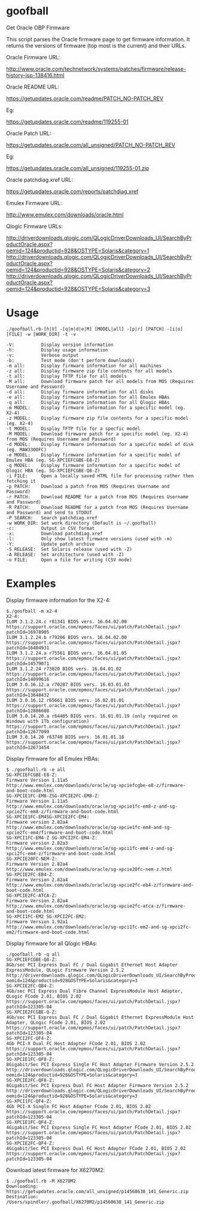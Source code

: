 goofball
========

Get Oracle OBP Firmware 

This script parses the Oracle firmware page to get firmware information.
It returns the versions of firmware (top most is the current) and their
URLs.

Oracle Firmware URL:

http://www.oracle.com/technetwork/systems/patches/firmware/release-history-jsp-138416.html

Oracle README URL:

https://getupdates.oracle.com/readme/PATCH_NO-PATCH_REV

Eg:

https://getupdates.oracle.com/readme/119255-01

Oracle Patch URL:

https://getupdates.oracle.com/all_unsigned/PATCH_NO-PATCH_REV

Eg:

https://getupdates.oracle.com/all_unsigned/119255-01.zip

Oracle patchdiag.xref URL:

https://getupdates.oracle.com/reports/patchdiag.xref

Emulex Firmware URL:

http://www.emulex.com/downloads/oracle.html

Qlogic Firmware URLs:

http://driverdownloads.qlogic.com/QLogicDriverDownloads_UI/SearchByProductOracle.aspx?oemid=124&productid=928&OSTYPE=Solaris&category=1
http://driverdownloads.qlogic.com/QLogicDriverDownloads_UI/SearchByProductOracle.aspx?oemid=124&productid=928&OSTYPE=Solaris&category=2
http://driverdownloads.qlogic.com/QLogicDriverDownloads_UI/SearchByProductOracle.aspx?oemid=124&productid=928&OSTYPE=Solaris&category=3

Usage
=====

	./goofball.rb-[h|V] -[q|m|d|e|M] [MODEL|all] -[p|r] [PATCH] -[i|o] [FILE] -w [WORK_DIR] -t -v

	-V:          Display version information
	-h:          Display usage information
	-v:          Verbose output
	-b:          Test mode (don't perform downloads)
	-m all:      Display firmware information for all machines
	-z all:      Display firmware zip file contents for all models
	-t all:      Display TFTP file for all models
	-M all:      Download firmware patch for all models from MOS (Requires Username and Password)
	-d all:      Display firmware information for all disks
	-e all:      Display firmware information for all Emulex HBAs
	-q all:      Display firmware information for all Qlogic HBAs
	-m MODEL:    Display firmware information for a specific model (eg. X2-4)
	-z MODEL:    Display firmware zip file contents for a specific model (eg. X2-4)
	-t MODEL:    Display TFTP file for a specfic model
	-M MODEL:    Download firmware patch for a specific model (eg. X2-4) from MOS (Requires Username and Password)
	-d MODEL:    Display firmware information for a specific model of disk (eg. MAW3300FC)
	-e MODEL:    Display firmware information for a specific model of Emulex HBA (eg. SG-XPCIEFCGBE-E8-Z)
	-q MODEL:    Display firmware information for a specific model of Qlogic HBA (eg. SG-XPCIEFCGBE-Q8-Z)
	-i FILE:     Open a locally saved HTML file for processing rather then fetching it
	-p PATCH:    Download a patch from MOS (Requires Username and Password)
	-r PATCH:    Download README for a patch from MOS (Requires Username and Password)
	-R PATCH:    Download README for a patch from MOS (Requires Username and Password) and send to STDOUT
	-P SEARCH:   Search patchdiag.xref
	-w WORK_DIR: Set work directory (Default is ~/.goofball)
	-c:          Output in CSV format
	-x:          Download patchdiag.xref
	-l:          Only show latest firmware versions (used with -m)
	-Y:          Update patch archive
	-S RELEASE:  Set Solaris release (used with -Z)
	-A RELEASE:  Set architecture (used with -Z)
	-o FILE:     Open a file for writing (CSV mode)


Examples
========

Display firmware information for the X2-4:

	$./goofball -m x2-4
	X2-4:
	ILOM 3.1.2.24.c r81341 BIOS vers. 16.04.02.00
	https://support.oracle.com/epmos/faces/ui/patch/PatchDetail.jspx?patchId=16978905
	ILOM 3.1.2.24.b r79266 BIOS vers. 16.04.02.00
	https://support.oracle.com/epmos/faces/ui/patch/PatchDetail.jspx?patchId=16404931
	ILOM 3.1.2.24.a r75561 BIOS vers. 16.04.01.05
	https://support.oracle.com/epmos/faces/ui/patch/PatchDetail.jspx?patchId=14579071
	ILOM 3.1.2.24 r73820 BIOS vers. 16.04.01.02
	https://support.oracle.com/epmos/faces/ui/patch/PatchDetail.jspx?patchId=14099616
	ILOM 3.0.16.12.a r70287 BIOS vers. 16.03.01.03
	https://support.oracle.com/epmos/faces/ui/patch/PatchDetail.jspx?patchId=13648432
	ILOM 3.0.16.12 r65661 BIOS vers. 16.02.01.01
	https://support.oracle.com/epmos/faces/ui/patch/PatchDetail.jspx?patchId=12886608
	ILOM 3.0.14.20.a r64405 BIOS vers. 16.01.01.19 (only required on Windows with 1Tb configuration)
	https://support.oracle.com/epmos/faces/ui/patch/PatchDetail.jspx?patchId=12677099
	ILOM 3.0.14.20 r63740 BIOS vers. 16.01.01.18
	https://support.oracle.com/epmos/faces/ui/patch/PatchDetail.jspx?patchId=12673454

Display firmware for all Emulex HBAs:

	$ ./goofball.rb -e all
	SG-XPCIEFCGBE-E8-Z:
	Firmware Version 1.11a5
	http://www.emulex.com/downloads/oracle/sg-xpciefcgbe-e8-z/firmware-and-boot-code.html
	SG-XPCIE1FC-EM8-ZSG-XPCIE2FC-EM8-Z:
	Firmware Version 1.11a5
	http://www.emulex.com/downloads/oracle/sg-xpcie1fc-em8-z-and-sg-xpcie2fc-em8-z/firmware-and-boot-code.html
	SG-XPCIE1FC-EM4SG-XPCIE2FC-EM4:
	Firmware version 2.82a4
	http://www.emulex.com/downloads/oracle/sg-xpcie1fc-em4-and-sg-xpcie2fc-em4/firmware-and-boot-code.html
	SG-XPCI1FC-EM4-Z SG-XPCI2FC-EM4-Z:
	Firmware version 2.82a3
	http://www.emulex.com/downloads/oracle/sg-xpci1fc-em4-z-and-sg-xpci2fc-em4-z/firmware-and-boot-code.html
	SG-XPCIE20FC-NEM-Z:
	Firmware Version 2.82a4 
	http://www.emulex.com/downloads/oracle/sg-xpcie20fc-nem-z.html
	SG-XPCIE2FC-EB4-Z:
	Firmware Version 2.82a4
	http://www.emulex.com/downloads/oracle/sg-xpcie2fc-eb4-z/firmware-and-boot-code.html
	SG-XPCIE2FC-ATCA-Z:
	Firmware Version 2.82a4
	http://www.emulex.com/downloads/oracle/sg-xpcie2fc-atca-z/firmware-and-boot-code.html
	SG-XPCI1FC-EM2 SG-XPCI2FC-EM2:
	Firmware Version 1.92a1
	http://www.emulex.com/downloads/oracle/sg-xpci1fc-em2-and-sg-xpci2fc-em2/firmware-and-boot-code.html

Display firmware for all Qlogic HBAs:

	./goofball.rb -q all
	SG-XPCIEFCGBE-Q8-Z:
	8Gb/sec PCI Express Dual FC / Dual Gigabit Ethernet Host Adapter ExpressModule, QLogic Firmware Version 2.5.2
	http://driverdownloads.qlogic.com/QLogicDriverDownloads_UI/SearchByProductOracle.aspx?oemid=124&productid=928&OSTYPE=Solaris&category=3
	SG-XPCIE2FC-QB4-Z:
	4Gb/sec PCI Express Dual Fibre Channel ExpressModule Host Adapter, QLogic FCode 2.01, BIOS 2.02
	https://support.oracle.com/epmos/faces/ui/patch/PatchDetail.jspx?patchId=123305-04
	SG-XPCIE2FCGBE-Q-Z:
	4Gb/sec PCI Express Dual FC / Dual Gigabit Ethernet ExpressModule Host Adapter, QLogic FCode 2.01, BIOS 2.02
	https://support.oracle.com/epmos/faces/ui/patch/PatchDetail.jspx?patchId=123305-04
	SG-XPCI2FC-QF4-Z:
	4Gb PCI-X Dual FC Host Adapter FCode 2.01, BIOS 2.02
	https://support.oracle.com/epmos/faces/ui/patch/PatchDetail.jspx?patchId=123305-04
	SG-XPCIE1FC-QF8-Z:
	8Gigabit/Sec PCI Express Single FC Host Adapter Firmware Version 2.5.2
	http://driverdownloads.qlogic.com/QLogicDriverDownloads_UI/SearchByProductOracle.aspx?oemid=124&productid=928&OSTYPE=Solaris&category=3
	SG-XPCIE2FC-QF8-Z:
	8Gigabit/Sec PCI Express Dual FC Host Adapter Firmware Version 2.5.2
	http://driverdownloads.qlogic.com/QLogicDriverDownloads_UI/SearchByProductOracle.aspx?oemid=124&productid=928&OSTYPE=Solaris&category=3
	SG-XPCI1FC-QF4-Z:
	4Gb PCI-X Single FC Host Adapter FCode 2.01, BIOS 2.02
	https://support.oracle.com/epmos/faces/ui/patch/PatchDetail.jspx?patchId=123305-04
	SG-XPCIE1FC-QF4-Z:
	4Gigabit/Sec PCI Express Single FC Host Adapter FCode 2.01, BIOS 2.02
	https://support.oracle.com/epmos/faces/ui/patch/PatchDetail.jspx?patchId=123305-04
	SG-XPCIE2FC-QF4-Z:
	4Gigabit/Sec PCI Express Dual FC Host Adapter FCode 2.01, BIOS 2.02
	https://support.oracle.com/epmos/faces/ui/patch/PatchDetail.jspx?patchId=123305-04

Download latest firmware for X6270M2:

	$ ./goofball.rb -M X6270M2
	Downloading: https://getupdates.oracle.com/all_unsigned/p14568638_141_Generic.zip
	Destination: /Users/spindler/.goofball/X6270M2/p14568638_141_Generic.zip
